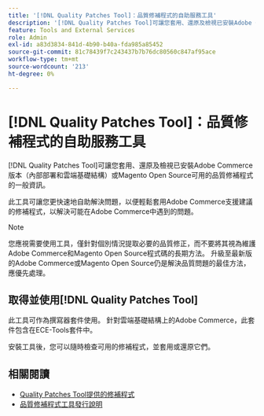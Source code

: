 ```yaml
---
title: '[!DNL Quality Patches Tool]：品質修補程式的自助服務工具'
description: '[!DNL Quality Patches Tool]可讓您套用、還原及檢視已安裝Adobe Commerce版本（內部部署和雲端基礎結構）或Magento Open Source可用的品質修補程式的一般資訊。'
feature: Tools and External Services
role: Admin
exl-id: a83d3834-841d-4b90-b40a-fda985a85452
source-git-commit: 81c78439f7c243437b7b76dc80560c847af95ace
workflow-type: tm+mt
source-wordcount: '213'
ht-degree: 0%

---
```


# [!DNL Quality Patches Tool]：品質修補程式的自助服務工具

[!DNL Quality Patches Tool]可讓您套用、還原及檢視已安裝Adobe Commerce版本（內部部署和雲端基礎結構）或Magento Open Source可用的品質修補程式的一般資訊。

此工具可讓您更快速地自助解決問題，以便輕鬆套用Adobe Commerce支援建議的修補程式，以解決可能在Adobe Commerce中遇到的問題。

>[!NOTE]
>
>您應視需要使用工具，僅針對個別情況提取必要的品質修正，而不要將其視為維護Adobe Commerce和Magento Open Source程式碼的長期方法。 升級至最新版的Adobe Commerce或Magento Open Source仍是解決品質問題的最佳方法，應優先處理。

## 取得並使用[!DNL Quality Patches Tool]

此工具可作為撰寫器套件使用。 針對雲端基礎結構上的Adobe Commerce，此套件包含在ECE-Tools套件中。

安裝工具後，您可以隨時檢查可用的修補程式，並套用或還原它們。

## 相關閱讀

* [Quality Patches Tool提供的修補程式](/help/tools/quality-patches-tool/usage.md)
* [品質修補程式工具發行說明](/help/tools/quality-patches-tool/release-notes.md)
